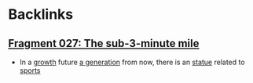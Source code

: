 
# Backlinks
## [Fragment 027: The sub-3-minute mile](<Fragment 027: The sub-3-minute mile.md>)
- In a [growth](<growth.md>) future [a generation](<a generation.md>) from now, there is an [statue](<statue.md>) related to [sports](<sports.md>)

